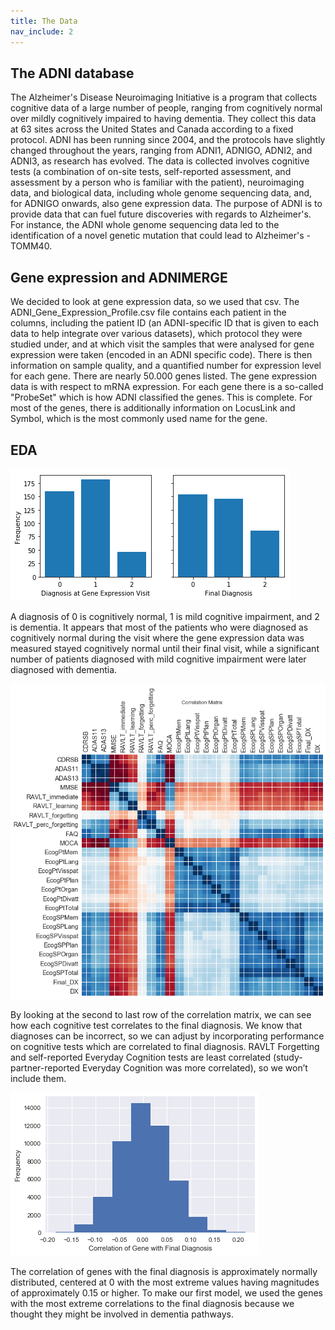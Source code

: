 ```yaml
---
title: The Data
nav_include: 2
---
```


The ADNI database
-------------

The Alzheimer's Disease Neuroimaging Initiative is a program that collects cognitive data of a large number of people, ranging from cognitively normal over mildly cognitively impaired to having dementia. They collect this data at 63 sites across the United States and Canada according to a fixed protocol. ADNI has been running since 2004, and the protocols have slightly changed throughout the years, ranging from ADNI1, ADNIGO, ADNI2, and ADNI3, as research has evolved. The data is collected involves cognitive tests (a combination of on-site tests, self-reported assessment, and assessment by a person who is familiar with the patient), neuroimaging data, and biological data, including whole genome sequencing data, and, for ADNIGO onwards, also gene expression data. The purpose of ADNI is to provide data that can fuel future discoveries with regards to Alzheimer's. For instance, the ADNI whole genome sequencing data led to the identification of a novel genetic mutation that could lead to Alzheimer's - TOMM40.


Gene expression and ADNIMERGE
-------------
We decided to look at gene expression data, so we used that csv. The ADNI_Gene_Expression_Profile.csv file contains each patient in the columns, including the patient ID (an ADNI-specific ID that is given to each data to help integrate over various datasets), which protocol they were studied under, and at which visit the samples that were analysed for gene expression were taken (encoded in an ADNI specific code). There is then information on sample quality, and a quantified number for expression level for each gene. There are nearly 50.000 genes listed. The gene expression data is with respect to mRNA expression. For each gene there is a so-called "ProbeSet" which is how ADNI classified the genes. This is complete. For most of the genes, there is additionally information on LocusLink and Symbol, which is the most commonly used name for the gene.


EDA
-------------

![dx to final](images/EDA_24_1.png)

A diagnosis of 0 is cognitively normal, 1 is mild cognitive impairment, and 2 is dementia. It appears that most of the patients who were diagnosed as cognitively normal during the visit where the gene expression data was measured stayed cognitively normal until their final visit, while a significant number of patients diagnosed with mild cognitive impairment were later diagnosed with dementia.

![corr_matrix](images/EDA_34_2.png)

By looking at the second to last row of the correlation matrix, we can see how each cognitive test correlates to the final diagnosis. We know that diagnoses can be incorrect, so we can adjust by incorporating performance on cognitive tests which are correlated to final diagnosis. RAVLT Forgetting and self-reported Everyday Cognition tests are least correlated (study-partner-reported Everyday Cognition was more correlated), so we won’t include them.

![correlations](images/EDA_11_0.png)

The correlation of genes with the final diagnosis is approximately normally distributed, centered at 0 with the most extreme values having magnitudes of approximately 0.15 or higher. To make our first model, we used the genes with the most extreme correlations to the final diagnosis because we thought they might be involved in dementia pathways.
